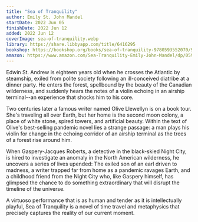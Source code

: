 ```yaml
---
title: "Sea of Tranquility"
author: Emily St. John Mandel
startDate: 2022 Jun 05
finishDate: 2022 Jun 12
added: 2022 Jun 12
coverImage: sea-of-tranquility.webp
library: https://share.libbyapp.com/title/6416295
bookshop: https://bookshop.org/books/sea-of-tranquility-9780593552070/9780593321447
amazon: https://www.amazon.com/Sea-Tranquility-Emily-John-Mandel/dp/0593321448/
---
```


Edwin St. Andrew is eighteen years old when he crosses the Atlantic by steamship, exiled from polite society following an ill-conceived diatribe at a dinner party. He enters the forest, spellbound by the beauty of the Canadian wilderness, and suddenly hears the notes of a violin echoing in an airship terminal--an experience that shocks him to his core.

Two centuries later a famous writer named Olive Llewellyn is on a book tour. She's traveling all over Earth, but her home is the second moon colony, a place of white stone, spired towers, and artificial beauty. Within the text of Olive's best-selling pandemic novel lies a strange passage: a man plays his violin for change in the echoing corridor of an airship terminal as the trees of a forest rise around him.

When Gaspery-Jacques Roberts, a detective in the black-skied Night City, is hired to investigate an anomaly in the North American wilderness, he uncovers a series of lives upended: The exiled son of an earl driven to madness, a writer trapped far from home as a pandemic ravages Earth, and a childhood friend from the Night City who, like Gaspery himself, has glimpsed the chance to do something extraordinary that will disrupt the timeline of the universe.

A virtuoso performance that is as human and tender as it is intellectually playful, Sea of Tranquility is a novel of time travel and metaphysics that precisely captures the reality of our current moment.  

